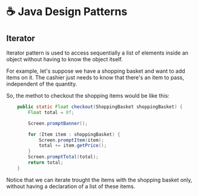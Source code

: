 # ☕ Java Design Patterns

## Iterator

Iterator pattern is used to access sequentially a list of elements inside an object without having to know the object itself.

For example, let's suppose we have a shopping basket and want to add items on it. The cashier just needs to know that there's an item to pass, independent of the quantity.

So, the methot to checkout the shopping items would be like this:

```java
    public static Float checkout(ShoppingBasket shoppingBasket) {
        Float total = 0f;

        Screen.promptBanner();

        for (Item item : shoppingBasket) {
            Screen.promptItem(item);
            total += item.getPrice();
        }
        Screen.promptTotal(total);
        return total;
    }
```

Notice that we can iterate trought the items with the shopping basket only, without having a declaration of a list of these items.
